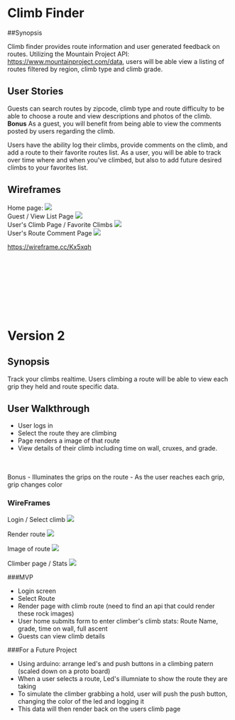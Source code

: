 # Climb Finder
##Synopsis

Climb finder provides route information and user generated feedback on routes. Utilizing the Mountain Project API: https://www.mountainproject.com/data, users will be able view a listing of routes filtered by region, climb type and climb grade.   

## User Stories
Guests can search routes by zipcode, climb type and route difficulty to be able to choose a route and view descriptions and photos of the climb. **Bonus** As a guest, you will benefit from being able to view the comments posted by users regarding the climb. 

Users have the ability log their climbs, provide comments on the climb, and add a route to their favorite routes list. As a user, you will be able to track over time where and when you've climbed, but also to add future desired climbs to your favorites list. 

## Wireframes

Home page:
![](http://i.imgur.com/L260Lhs.png)
<br>
Guest / View List Page
![](http://i.imgur.com/7BX3Y9g.png)
<br>
User's Climb Page / Favorite Climbs
![](http://i.imgur.com/QhcJCee.png)
<br>
User's Route Comment Page
![](http://i.imgur.com/i6MdgJz.png)


https://wireframe.cc/Kx5xqh
<br>
<br>
<br>
<br>
<br>
<br>
<br>
<br>
<br>

# Version 2 

## Synopsis
Track your climbs realtime. Users climbing a route will be able to view each grip they held and route specific data.
  


## User Walkthrough
- User logs in
- Select the route they are climbing
- Page renders a image of that route
- View details of their climb including time on wall, cruxes, and grade.
<br>
<br>
Bonus
- Illuminates the grips on the route
- As the user reaches each grip, grip changes color


### WireFrames
Login / Select climb
![](http://i.imgur.com/8xA89BU.png)

Render route
![](http://i.imgur.com/Ce8cdml.png)

Image of route
![](http://i.imgur.com/5qxkPg8.jpg)

Climber page / Stats
![](http://i.imgur.com/r38qhGx.png)

###MVP
- Login screen
- Select Route
- Render page with climb route (need to find an api that could render these rock images)
- User home submits form to enter climber's climb stats: Route Name, grade, time on wall, full ascent
- Guests can view climb details



###For a Future Project
- Using arduino: arrange led's and push buttons in a climbing patern (scaled down on a proto board)
- When a user selects a route, Led's illumniate to show the route they are taking
- To simulate the climber grabbing a hold, user will push the push button, changing the color of the led and logging it 
- This data will then render back on the users climb page 

